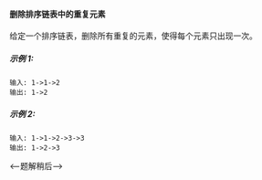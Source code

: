 #### 删除排序链表中的重复元素

给定一个排序链表，删除所有重复的元素，使得每个元素只出现一次。

##### 示例 1:
```$xslt
输入: 1->1->2
输出: 1->2
```

##### 示例 2:
```$xslt
输入: 1->1->2->3->3
输出: 1->2->3
```

<--题解稍后-->